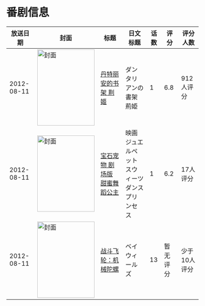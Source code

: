 # 番剧信息

|放送日期|封面|标题|日文标题|话数|评分|评分人数|
|---|---|---|---|---|---|---|
|2012-08-11|<img src="//lain.bgm.tv/pic/cover/c/6b/19/46234_Toyvi.jpg" alt="封面" style="width:150px;height:200px;object-fit:cover;">|[丹特丽安的书架 荆姬](https://bangumi.tv/subject/46234)|ダンタリアンの書架 荊姫|1|6.8|912人评分|
|2012-08-11|<img src="//lain.bgm.tv/pic/cover/c/4e/af/66452_3y1sS.jpg" alt="封面" style="width:150px;height:200px;object-fit:cover;">|[宝石宠物 剧场版 甜蜜舞蹈公主](https://bangumi.tv/subject/66452)|映画ジュエルペット スウィーツダンスプリンセス|1|6.2|17人评分|
|2012-08-11|<img src="//lain.bgm.tv/pic/cover/c/e7/8f/80931_3DQyH.jpg" alt="封面" style="width:150px;height:200px;object-fit:cover;">|[战斗飞轮：机械陀螺](https://bangumi.tv/subject/80931)|ベイウィールズ|13|暂无评分|少于10人评分|
